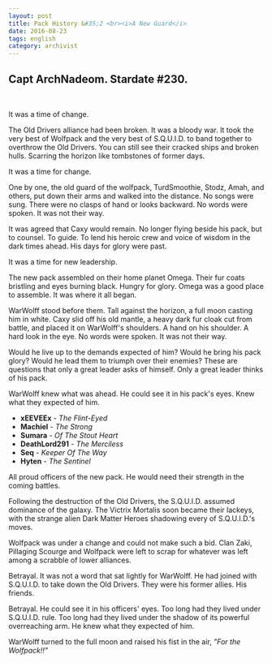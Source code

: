 ```yaml
---
layout: post
title: Pack History &#35;2 <br><i>A New Guard</i>
date: 2016-08-23
tags: english
category: archivist
---
```

Capt ArchNadeom. Stardate #230.
----------------------------------
&nbsp; 

It was a time of change.

The Old Drivers alliance had been broken. It was a bloody war. It took the very best of Wolfpack and the very best of S.Q.U.I.D. to band together to overthrow the Old Drivers. You can still see their cracked ships and broken hulls. Scarring the horizon like tombstones of former days.

It was a time for change.

One by one, the old guard of the wolfpack, TurdSmoothie, Stodz, Amah, and others, put down their arms and walked into the distance. No songs were sung. There were no clasps of hand or looks backward. No words were spoken. It was not their way.

It was agreed that Caxy would remain. No longer flying beside his pack, but to counsel. To guide. To lend his heroic crew and voice of wisdom in the dark times ahead. His days for glory were past.

It was a time for new leadership.

The new pack assembled on their home planet Omega. Their fur coats bristling and eyes burning black. Hungry for glory. Omega was a good place to assemble. It was where it all began.

WarWolff stood before them. Tall against the horizon, a full moon casting him in white. Caxy slid off his old mantle, a heavy dark fur cloak cut from battle, and placed it on WarWolff's shoulders. A hand on his shoulder. A hard look in the eye. No words were spoken. It was not their way.

Would he live up to the demands expected of him? Would he bring his pack glory? Would he lead them to triumph over their enemies? These are questions that only a great leader asks of himself. Only a great leader thinks of his pack.

WarWolff knew what was ahead. He could see it in his pack's eyes. Knew what they expected of him.

- **xEEVEEx**  - _The Flint-Eyed_
- **Machiel** - _The Strong_
- **Sumara** - _Of The Stout Heart_
- **DeathLord291** - _The Merciless_
- **Seq** - _Keeper Of The Way_
- **Hyten** - _The Sentinel_

All proud officers of the new pack. He would need their strength in the coming battles.

Following the destruction of the Old Drivers, the S.Q.U.I.D. assumed dominance of the galaxy. The Victrix Mortalis soon became their lackeys, with the strange alien Dark Matter Heroes shadowing every of S.Q.U.I.D.'s moves.

Wolfpack was under a change and could not make such a bid. Clan Zaki, Pillaging Scourge and Wolfpack were left to scrap for whatever was left among a scrabble of lower alliances.

Betrayal. It was not a word that sat lightly for WarWolff. He had joined with S.Q.U.I.D. to take down the Old Drivers. They were his former allies. His friends.

Betrayal. He could see it in his officers' eyes. Too long had they lived under S.Q.U.I.D. rule. Too long had they lived under the shadow of its powerful overreaching arm. He knew what they expected of him.

WarWolff turned to the full moon and raised his fist in the air, _"For the Wolfpack!!"_
